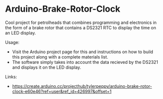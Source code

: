 # Arduino-Brake-Rotor-Clock
Cool project for petrolheads that combines programming and electronics in the form of a brake rotor that contains a DS2321 RTC to display the time on an LED display.

Usage:
- Visit the Arduino project page for this and instructions on how to build this project along with a complete materials list.
- The software simply takes into account the data recieved by the DS2321 and displays it on the LED display.

Links:
- https://create.arduino.cc/projecthub/tylerpeppy/arduino-brake-rotor-clock-e60e46?ref=user&ref_id=426997&offset=1

